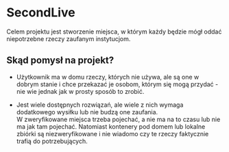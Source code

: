 # SecondLive

Celem projektu jest stworzenie miejsca, w którym każdy będzie mógł oddać niepotrzebne rzeczy zaufanym instytucjom.

## Skąd pomysł na projekt?

-  Użytkownik ma w domu rzeczy, których nie używa, ale są  one w dobrym stanie i chce przekazać je osobom, 
którym się mogą przydać - nie wie jednak jak w prosty sposób to zrobić.

- Jest wiele dostępnych rozwiązań, ale wiele z nich wymaga dodatkowego wysiłku lub nie budzą one zaufania.<br> 
W zweryfikowane miejsca trzeba pojechać, a nie ma na to czasu lub nie ma 
jak tam pojechać. Natomiast kontenery pod domem lub lokalne zbiórki są niezweryfikowane i nie wiadomo czy te rzeczy faktycznie trafią do potrzebujących. 
